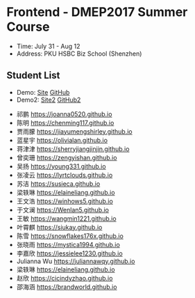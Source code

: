 # Frontend - DMEP2017 Summer Course 

* Time: July 31 - Aug 12
* Address: PKU HSBC Biz School (Shenzhen)

## Student List

* Demo: [Site](https://hupilidemo.github.io/) [GitHub](https://github.com/hupilidemo)
* Demo2: [Site2](https://hupilidemo.github.io/) [GitHub2](https://github.com/hupilidemo)

 - 祁鹏 https://joanna0520.github.io
 - 陈明 https://chenming117.github.io
 - 贾雨朦 https://jiayumengshirley.github.io
 - 蓝星宇 https://olivialan.github.io
 - 蒋津津 https://sherryjiangjinjin.github.io
 - 曾奕珊 https://zengyishan.github.io
 - 吴扬 https://young331.github.io
 - 张凌云 https://lyrtclouds.github.io
 - 苏洁 https://susieca.github.io
 - 梁轶琳 https://elaineliang.github.io
 - 王文浩 https://winhows5.github.io
 - 于文澜 https://Wenlan5.github.io
 - 王敏 https://wangmin1221.github.io
 - 叶霄麒 https://siukay.github.io
 - 陈雪 https://snowflakes176x.github.io
 - 张晓雨 https://mystica1994.github.io
 - 李嘉欣 https://jessielee1230.github.io
 - Julianna Wu https://juliannawqy.github.io
 - 梁轶琳 https://elaineliang.github.io
 - 赵欣 https://cicindyzhao.github.io
 - 邵海涵 https://brandworld.github.io
